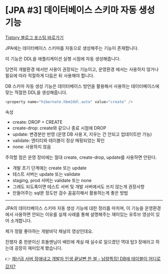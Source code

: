 # [JPA #3] 데이터베이스 스키마 자동 생성 기능

[Tistory 블로그 포스팅 바로가기](https://seunghyunson.tistory.com/)

JPA에는 데이터베이스 스키마를 자동으로 생성해주는 기능이 존재합니다.

이 기능은 DDL을 애플리케이션 실행 시점에 자동 생성해줍니다.

당연히 개발환경 에서만 사용이 권장되는 기능이고, 운영환경 에서는 사용하지 않거나 필요에 따라 적절하게 다듬은 뒤 사용해야 합니다.

DB 스키마 자동 생성 기능은 데이터베이스 방언을 활용해서 사용하는 데이터베이스에 맞는 적절한 DDL을 생성해줍니다.

```java
<property name="hibernate.hbm2ddl.auto" value="create" />
```

속성

- create: DROP + CREATE
- create-drop: create와 같으나 종료 시점에 DROP
- update: 변경분만 반영 (운영 DB 사용 X, 지우는 건 안되고 업데이트만 가능)
- validate: 엔티티와 테이블이 정상 매핑되었는 확인
- none: 사용하지 않음

주의할 점은 운영 장비에는 절대 create, create-drop, update를 사용하면 안된다.

- 개발 초기 단계에는 create 또는 update
- 테스트 서버는 update 또는 validate
- staging, prod 서버는 validate 또는 none
- 그래도 되도록이면 테스트 서버 및 개발 서버에서도 쓰지 않는게 권장사항
- 만들어주는 sql문 정도만 검수 꼼꼼히해서 활용하는게 좋은 방법

---

JPA의 데이터베이스 스키마 자동 생성 기능에 대한 정리를 마치며, 이 기능을 운영환경에서 사용하면 안되는 이유를 실제 사례를 통해 설명해주는 재미있는 유투브 영상이 있어 소개합니다.

제가 정말 좋아하는 개발바닥 채널의 영상인데요.

진행자 중 한분이신 호돌맨님이 배민에 계실 때 실수로 일으켰던 역대 탑3 장애라고 하는데 굉장히 재미있게 봤습니다.

👉 [재난급 서버 장애내고 개발자 인생 끝날뻔 한 썰 - 납량특집! DB에 테이블이 어디로 갔지?](https://www.youtube.com/watch?v=SWZcrdmmLEU)
